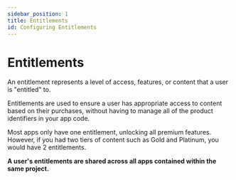 ```yaml
---
sidebar_position: 1
title: Entitlements
id: Configuring Entitlements
---
```


# Entitlements

An entitlement represents a level of access, features, or content that a user is "entitled" to.

Entitlements are used to ensure a user has appropriate access to content based on their purchases, without having to manage all of the product identifiers in your app code.

Most apps only have one entitlement, unlocking all premium features. However, if you had two tiers of content such as Gold and Platinum, you would have 2 entitlements.

**A user's entitlements are shared across all apps contained within the same project.**


